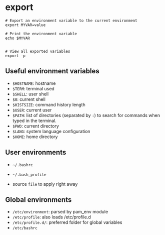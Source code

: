 # export

```shell
# Export an environment variable to the current environment
export MYVAR=value

# Print the environment variable
echo $MYVAR


# View all exported variables
export -p
```

## Useful environment variables

- `$HOSTNAME`: hostname
- `$TERM`: terminal used
- `$SHELL`: user shell
- `$0`: current shell
- `$HISTSIZE`: command history length
- `$USER`: current user
- `$PATH`: list of directories (separated by `:`) to search for commands when typed in the terminal.
- `$PWD`: current directory
- `$LANG`: system language configuration
- `$HOME`: home directory

## User environments

- `~/.bashrc`
- `~/.bash_profile`

- source `file` to apply right away

## Global environments

- `/etc/environment`: parsed by pam_env module
- `/etc/profile`: also loads /etc/profile.d
- `/etc/profile.d/`: preferred folder for global variables
- `/etc/bashrc`
